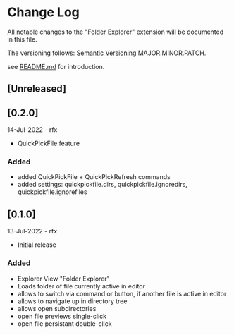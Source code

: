 # Change Log

All notable changes to the "Folder Explorer" extension will be documented in this file.

The versioning follows: [Semantic Versioning](https://semver.org/)
MAJOR.MINOR.PATCH.

see [README.md](README.md) for introduction.

## [Unreleased]

## [0.2.0]
14-Jul-2022 - rfx
- QuickPickFile feature

### Added
- added QuickPickFile + QuickPickRefresh commands
- added settings: quickpickfile.dirs, quickpickfile.ignoredirs, quickpickfile.ignorefiles

## [0.1.0]
13-Jul-2022 - rfx
- Initial release

### Added
- Explorer View "Folder Explorer"
- Loads folder of file currently active in editor
- allows to switch via command or button, if another file is active in editor
- allows to navigate up in directory tree
- allows open subdirectories
- open file previews single-click
- open file persistant double-click